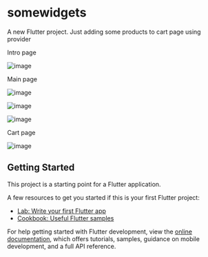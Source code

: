 # somewidgets

A new Flutter project. Just adding some products to cart page using provider

Intro page

![image](https://github.com/RakhmanSabirov/mini_ecomerrce/assets/140696861/74bab1ae-468f-4c5f-ac7e-7f822425b572)


Main page

![image](https://github.com/RakhmanSabirov/mini_ecomerrce/assets/140696861/6d3e7644-2930-416d-983e-74c260e71935)

![image](https://github.com/RakhmanSabirov/mini_ecomerrce/assets/140696861/de6da76e-ef01-4075-a79d-2546bb81a1c7)

![image](https://github.com/RakhmanSabirov/mini_ecomerrce/assets/140696861/7251cf1d-d13a-4f05-abcc-39b66c0c3290)

Cart page

![image](https://github.com/RakhmanSabirov/mini_ecomerrce/assets/140696861/29c0a236-3e8c-4ad4-82d7-0e92fb0bc484)

## Getting Started

This project is a starting point for a Flutter application.

A few resources to get you started if this is your first Flutter project:

- [Lab: Write your first Flutter app](https://docs.flutter.dev/get-started/codelab)
- [Cookbook: Useful Flutter samples](https://docs.flutter.dev/cookbook)

For help getting started with Flutter development, view the
[online documentation](https://docs.flutter.dev/), which offers tutorials,
samples, guidance on mobile development, and a full API reference.
